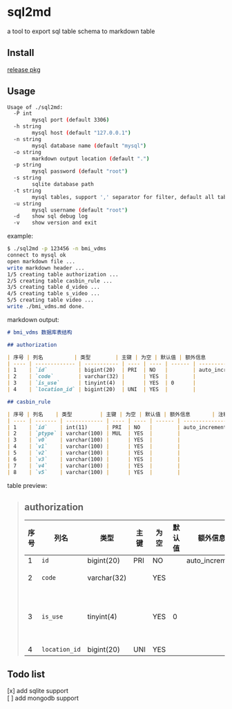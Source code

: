 # sql2md

a tool to export sql table schema to markdown table

## Install

[release pkg](https://github.com/seek4self/sql2md/releases)

## Usage

```bash
Usage of ./sql2md:
  -P int
        mysql port (default 3306)
  -h string
        mysql host (default "127.0.0.1")
  -n string
        mysql database name (default "mysql")
  -o string
        markdown output location (default ".")
  -p string
        mysql password (default "root")
  -s string
        sqlite database path
  -t string
        mysql tables, support ',' separator for filter, default all tables
  -u string
        mysql username (default "root")
  -d    show sql debug log
  -v    show version and exit
```

example:

```bash
$ ./sql2md -p 123456 -n bmi_vdms 
connect to mysql ok
open markdown file ...
write markdown header ...
1/5 creating table authorization ...
2/5 creating table casbin_rule ...
3/5 creating table d_video ...
4/5 creating table s_video ...
5/5 creating table video ...
write ./bmi_vdms.md done.
```

markdown output:

```markdown
# bmi_vdms 数据库表结构

## authorization

| 序号 | 列名          | 类型        | 主键 | 为空 | 默认值 | 额外信息       | 注释              |
| ---- | ------------- | ----------- | ---- | ---- | ------ | -------------- | ----------------- |
| 1    | `id`          | bigint(20)  | PRI  | NO   |        | auto_increment |                   |
| 2    | `code`        | varchar(32) |      | YES  |        |                | 授权码            |
| 3    | `is_use`      | tinyint(4)  |      | YES  | 0      |                | 1:注册，0：未注册 |
| 4    | `location_id` | bigint(20)  | UNI  | YES  |        |                |                   |

## casbin_rule

| 序号 | 列名    | 类型         | 主键 | 为空 | 默认值 | 额外信息       | 注释                   |
| ---- | ------- | ------------ | ---- | ---- | ------ | -------------- | ---------------------- |
| 1    | `id`    | int(11)      | PRI  | NO   |        | auto_increment |                        |
| 2    | `ptype` | varchar(100) | MUL  | YES  |        |                |                        |
| 3    | `v0`    | varchar(100) |      | YES  |        |                | 角色(id)               |
| 4    | `v1`    | varchar(100) |      | YES  |        |                | p:请求 path / g:父角色 |
| 5    | `v2`    | varchar(100) |      | YES  |        |                | 请求 method            |
| 6    | `v3`    | varchar(100) |      | YES  |        |                | 注释                   |
| 7    | `v4`    | varchar(100) |      | YES  |        |                |                        |
| 8    | `v5`    | varchar(100) |      | YES  |        |                |                        |
```

table preview:

> ## authorization
>
>| 序号 | 列名 | 类型 | 主键 | 为空 | 默认值 | 额外信息 | 注释 |
>| -- | -- | -- | -- | -- | -- | -- | -- |
>| 1 | `id` | bigint(20) | PRI | NO |  | auto_increment |  |
>| 2 | `code` | varchar(32) |  | YES |  |  | 授权码 |
>| 3 | `is_use` | tinyint(4) |  | YES | 0 |  | 1:注册，0：未注册 |
>| 4 | `location_id` | bigint(20) | UNI | YES |  |  |  |

## Todo list

[x] add sqlite support  
[ ] add mongodb support
